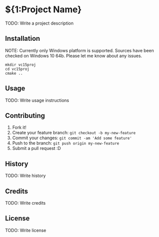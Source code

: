 # ${1:Project Name}
TODO: Write a project description
## Installation
NOTE: Currently only Windows platform is supported. Sources have been checked on Windows 10 64b.
Please let me know about any issues.
```
mkdir vc15proj
cd vc15proj
cmake ..
```
## Usage
TODO: Write usage instructions
## Contributing
1. Fork it!
2. Create your feature branch: `git checkout -b my-new-feature`
3. Commit your changes: `git commit -am 'Add some feature'`
4. Push to the branch: `git push origin my-new-feature`
5. Submit a pull request :D
## History
TODO: Write history
## Credits
TODO: Write credits
## License
TODO: Write license
